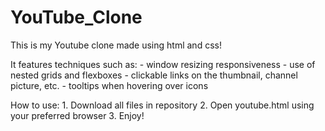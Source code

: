 # YouTube_Clone
This is my Youtube clone made using html and css!

It features techniques such as:
    - window resizing responsiveness
    - use of nested grids and flexboxes 
    - clickable links on the thumbnail, channel picture, etc. 
    - tooltips when hovering over icons 

How to use: 
    1. Download all files in repository 
    2. Open youtube.html using your preferred browser 
    3. Enjoy!
